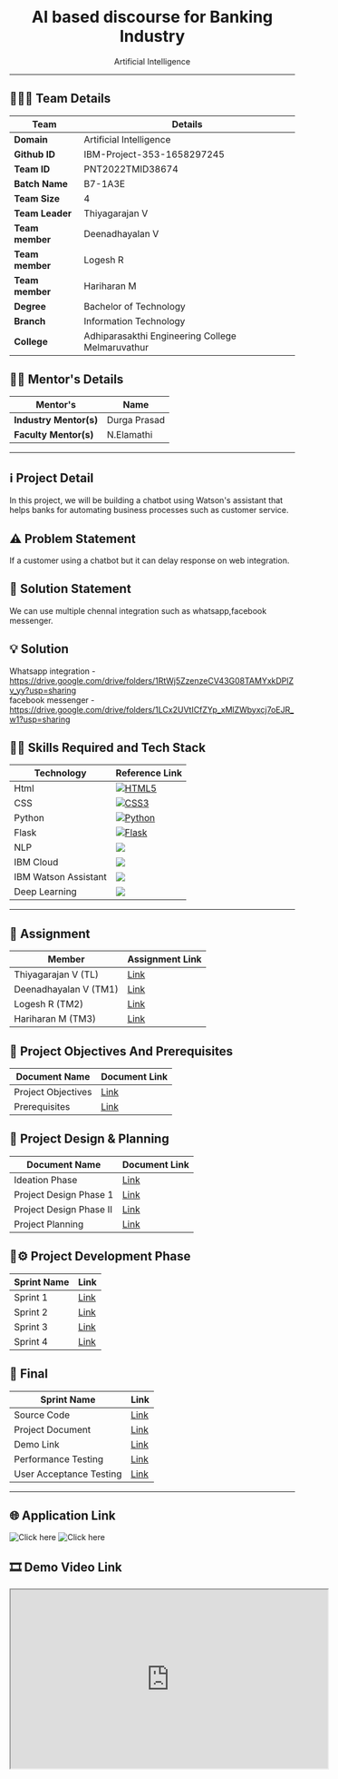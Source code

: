 <p align="center" style="margin-bottom: 0px !important;">
</p>
<h1 align="center" style="margin-top: 0px;">AI based discourse for Banking Industry</h1>
<p align="center">Artificial Intelligence</p>

---

## 🧑‍🤝‍🧑 Team Details
|  **Team**  | **Details**  |
| ------------- | ------------- |
| **Domain** | Artificial Intelligence |  
| **Github ID** | IBM-Project-353-1658297245 |
| **Team ID** | PNT2022TMID38674 |  
| **Batch Name** | B7-1A3E |
| **Team Size** | 4 | 
| **Team Leader** | Thiyagarajan V | 
| **Team member** | Deenadhayalan V |
| **Team member** | Logesh R |
| **Team member** | Hariharan M | 
| **Degree** | Bachelor of Technology |
| **Branch** | Information Technology |
| **College** | Adhiparasakthi Engineering College Melmaruvathur |

## 👩‍🏫 Mentor's Details
|  **Mentor's**  | **Name**  |
| ------------- | ------------- |
| **Industry Mentor(s)** | Durga Prasad | 
| **Faculty Mentor(s)** | N.Elamathi | 

---
## ℹ️ Project Detail
In this project, we will be building a chatbot using Watson's assistant that helps banks for automating business processes such as customer service.

## ⚠️ Problem Statement
If a customer using a chatbot but it can delay response on web integration.

## 🤔 Solution Statement
   We can use multiple chennal integration such as whatsapp,facebook messenger.
   
## 💡 Solution
 Whatsapp integration - https://drive.google.com/drive/folders/1RtWj5ZzenzeCV43G08TAMYxkDPlZv_yy?usp=sharing                                    
 facebook messenger - https://drive.google.com/drive/folders/1LCx2UVtICfZYp_xMlZWbyxcj7oEJR_w1?usp=sharing                          
 
 ## 👨‍💻 Skills Required and Tech Stack
|  **Technology**  | **Reference Link**  |
| ------------- | ------------- |
|Html|[![HTML5](https://img.shields.io/badge/html5-%23E34F26.svg?style=for-the-badge&logo=html5&logoColor=white)](https://www.w3schools.com/html/)|
|CSS|[![CSS3](https://img.shields.io/badge/css3-%231572B6.svg?style=for-the-badge&logo=css3&logoColor=white)](https://www.w3schools.com/css/)|
|Python|[![Python](https://img.shields.io/badge/python-3670A0?style=for-the-badge&logo=python&logoColor=ffdd54)](https://www.w3schools.com/python/)|
|Flask |[![Flask](https://img.shields.io/badge/flask-%23000.svg?style=for-the-badge&logo=flask&logoColor=white)](https://www.tutorialspoint.com/flask/index.htm)|
|NLP |[![](https://dabuttonfactory.com/button.png?t=NLP&f=Open+Sans-Bold&ts=10&tc=fff&hp=20&vp=10&c=11&bgt=unicolored&bgc=00aeff)](https://www.ibm.com/cloud/learn/natural-language-processing#:~:text=Natural%20language%20processing%20(NLP)%20refers,same%20way%20human%20beings%20can.)|
|IBM Cloud| [![](https://dabuttonfactory.com/button.png?t=IBM+Cloud&f=Open+Sans-Bold&ts=10&tc=fff&hp=20&vp=10&c=round&bgt=unicolored&bgc=0530ad)](https://developer.ibm.com/components/cloud-ibm/tutorials/)|
|IBM Watson Assistant|[![](https://dabuttonfactory.com/button.png?t=IBM+Watson+Assistant&f=Open+Sans-Bold&ts=10&tc=fff&hp=20&vp=10&c=11&bgt=unicolored&bgc=0530ad)](https://developer.ibm.com/components/watson-assistant/tutorials/)|
|Deep Learning |[![](https://dabuttonfactory.com/button.png?t=Deep+Learning&f=Open+Sans-Bold&ts=10&tc=fff&hp=20&vp=10&c=11&bgt=unicolored&bgc=0089ff)](https://www.ibm.com/docs/en/cloud-paks/cp-data/4.0?topic=builder-deep-learning-experiment-tutorial)|

---

## 📝 Assignment  

  |  **Member**  | **Assignment Link**  |
  | ------------- | ------------- |
  |Thiyagarajan V (TL) | [Link](https://github.com/IBM-EPBL/IBM-Project-353-1658297245/tree/main/Assignments/Team%20Lead%20(Thiyagarajan%20V)) |
  |Deenadhayalan V (TM1) | [Link ](https://github.com/IBM-EPBL/IBM-Project-353-1658297245/tree/main/Assignments/Team%20Member%201%20(Deenadhayalan%20V)) |
  |Logesh R (TM2) | [Link ](https://github.com/IBM-EPBL/IBM-Project-353-1658297245/tree/main/Assignments/Team%20Member%202%20(Logesh%20R)) |
  |Hariharan M  (TM3) | [Link](https://github.com/IBM-EPBL/IBM-Project-353-1658297245/tree/main/Assignments/Team%20Member%203%20(Hariharan%20M))|

## 🎯 Project Objectives And Prerequisites
  |  **Document Name**  | **Document Link**  |
  | ------------- | ------------- |
 | Project Objectives|[Link](https://github.com/IBM-EPBL/IBM-Project-353-1658297245/tree/main/Project%20Objectives)|
 |Prerequisites|[Link](https://github.com/IBM-EPBL/IBM-Project-353-1658297245/tree/main/Prerequisites)|
 
## 📅 Project Design & Planning
  |  **Document Name**  | **Document Link**  |
  | ------------- | ------------- |
  |Ideation Phase|[Link](https://github.com/IBM-EPBL/IBM-Project-353-1658297245/tree/main/Project%20Design%20%26%20Planning/Ideation%20Phase)|
  |Project Design Phase 1|[Link](https://github.com/IBM-EPBL/IBM-Project-353-1658297245/tree/main/Project%20Design%20%26%20Planning/Project%20Design%20phase-I)|
  |Project Design Phase II|[Link](https://github.com/IBM-EPBL/IBM-Project-353-1658297245/tree/main/Project%20Design%20%26%20Planning/Project%20Design%20Phase-II)|
  |Project Planning|[Link](https://github.com/IBM-EPBL/IBM-Project-353-1658297245/tree/main/Project%20Design%20%26%20Planning/Project%20Planning%20Phase)|
 
## 🔧⚙️ Project Development Phase
|  **Sprint Name**  | **Link**  |
| ------------- | ------------- |
|Sprint 1|[Link](https://github.com/IBM-EPBL/IBM-Project-353-1658297245/tree/main/Project%20Development%20Phase/Sprint%201)|
|Sprint 2|[Link](https://github.com/IBM-EPBL/IBM-Project-353-1658297245/tree/main/Project%20Development%20Phase/Sprint%202)|
|Sprint 3|[Link](https://github.com/IBM-EPBL/IBM-Project-353-1658297245/tree/main/Project%20Development%20Phase/Sprint%203)|
|Sprint 4|[Link](https://github.com/IBM-EPBL/IBM-Project-353-1658297245/tree/main/Project%20Development%20Phase/Sprint%204)|

## 🚩 Final
|  **Sprint Name**  | **Link**  |
| ------------- | ------------- |
|Source Code|[Link](https://github.com/IBM-EPBL/IBM-Project-353-1658297245/blob/main/Final%20Deliverables/final%20code.zip)|
|Project Document|[Link](https://github.com/IBM-EPBL/IBM-Project-353-1658297245/blob/main/Final%20Deliverables/IBM-353-1662027410.pdf)|
|Demo Link|[Link](https://github.com/IBM-EPBL/IBM-Project-353-1658297245/blob/main/Final%20Deliverables/Demo.txt)|
|Performance Testing|[Link](https://github.com/IBM-EPBL/IBM-Project-353-1658297245/tree/main/Final%20Deliverables/Performance%20Testing)|
|User Acceptance Testing|[Link](https://github.com/IBM-EPBL/IBM-Project-353-1658297245/tree/main/Final%20Deliverables/User%20Acceptance%20Testing)|
---

## 🌐 Application Link           
                                                                                                               
![[Click here](https://tdlh.herokuapp.com/)](https://i.postimg.cc/zfMKZVMG/Image.png)
![[Click here](https://tdlh.herokuapp.com/)](https://dabuttonfactory.com/button.png?t=Click+here&f=Open+Sans-Bold&ts=18&tc=fff&hp=10&vp=10&c=round&bgt=unicolored&bgc=ffe700)

## 🎞️ Demo Video Link
<iframe width="560" height="315" src="https://www.youtube.com/embed/JDRLMlzs3KQ" title="YouTube video player"allow="accelerometer;allowfullscreen></iframe>



## 🙏 Thank you
---
<img src="https://upload.wikimedia.org/wikipedia/commons/thumb/5/51/IBM_logo.svg/1280px-IBM_logo.svg.png" width="300" height="150" />
